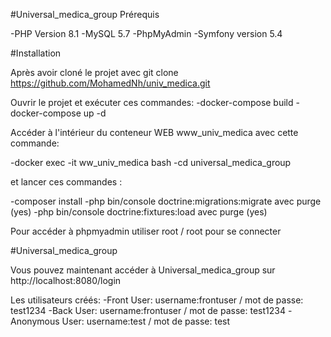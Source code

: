 #Universal_medica_group Prérequis

-PHP Version 8.1
-MySQL 5.7
-PhpMyAdmin
-Symfony version 5.4

#Installation

Après avoir cloné le projet avec git clone https://github.com/MohamedNh/univ_medica.git

Ouvrir le projet et exécuter ces commandes:
-docker-compose build
-docker-compose up -d

Accéder à l'intérieur du conteneur WEB www_univ_medica avec cette commande:

-docker exec -it ww_univ_medica bash
-cd universal_medica_group

et lancer ces commandes :

-composer install
-php bin/console doctrine:migrations:migrate avec purge (yes)
-php bin/console doctrine:fixtures:load avec purge (yes)

Pour accéder à phpmyadmin utiliser root / root pour se connecter

#Universal_medica_group 

Vous pouvez maintenant accéder à Universal_medica_group sur http://localhost:8080/login

Les utilisateurs créés:
-Front User: 
  username:frontuser / mot de passe: test1234 
-Back User: 
  username:frontuser / mot de passe: test1234 
-Anonymous User:
  username:test / mot de passe: test 
